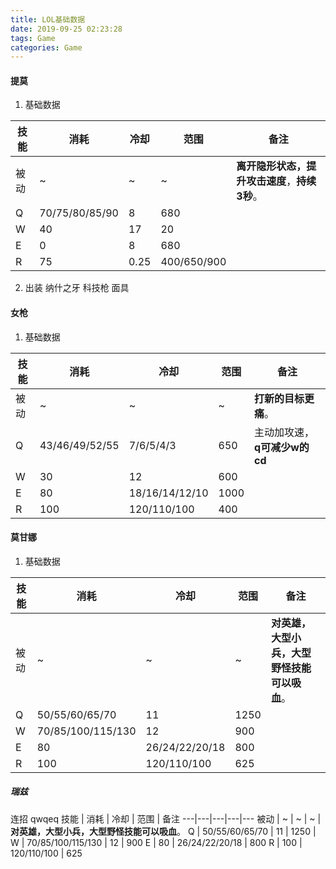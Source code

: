 ```yaml
---
title: LOL基础数据
date: 2019-09-25 02:23:28
tags: Game
categories: Game
---
```

#### 提莫
1. 基础数据

技能 | 消耗 | 冷却 | 范围 | 备注
---|---|---|---|---
被动 | ~ | ~ | ~ | **离开隐形状态，提升攻击速度**，**持续3秒**。
Q | 70/75/80/85/90 | 8 | 680
W | 40 | 17 | 20
E | 0 | 8 | 680
R | 75 | 0.25 | 400/650/900

2. 出装
纳什之牙 科技枪 面具

<!--more-->

#### 女枪
1. 基础数据

技能 | 消耗 | 冷却 | 范围 | 备注
---|---|---|---|---
被动 | ~ | ~ | ~ | **打新的目标更痛**。
Q | 43/46/49/52/55 | 7/6/5/4/3 | 650 | 主动加攻速，**q可减少w的cd**
W | 30 | 12 | 600
E | 80 | 18/16/14/12/10 | 1000
R | 100 | 120/110/100 | 400

#### 莫甘娜
1. 基础数据

技能 | 消耗 | 冷却 | 范围 | 备注
---|---|---|---|---
被动 | ~ | ~ | ~ | **对英雄，大型小兵，大型野怪技能可以吸血**。
Q | 50/55/60/65/70 | 11 | 1250 | 
W | 70/85/100/115/130 | 12 | 900
E | 80 | 26/24/22/20/18 | 800
R | 100 | 120/110/100 | 625

##### 瑞兹
连招 qwqeq
技能 | 消耗 | 冷却 | 范围 | 备注
---|---|---|---|---
被动 | ~ | ~ | ~ | **对英雄，大型小兵，大型野怪技能可以吸血**。
Q | 50/55/60/65/70 | 11 | 1250 | 
W | 70/85/100/115/130 | 12 | 900
E | 80 | 26/24/22/20/18 | 800
R | 100 | 120/110/100 | 625
